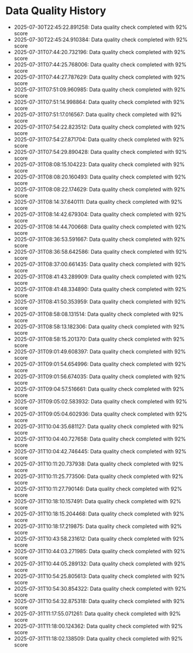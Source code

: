 # Data Quality History

- 2025-07-30T22:45:22.891258: Data quality check completed with 92% score
- 2025-07-30T22:45:24.910384: Data quality check completed with 92% score
- 2025-07-31T07:44:20.732196: Data quality check completed with 92% score
- 2025-07-31T07:44:25.768006: Data quality check completed with 92% score
- 2025-07-31T07:44:27.787629: Data quality check completed with 92% score
- 2025-07-31T07:51:09.960985: Data quality check completed with 92% score
- 2025-07-31T07:51:14.998864: Data quality check completed with 92% score
- 2025-07-31T07:51:17.016567: Data quality check completed with 92% score
- 2025-07-31T07:54:22.823512: Data quality check completed with 92% score
- 2025-07-31T07:54:27.871704: Data quality check completed with 92% score
- 2025-07-31T07:54:29.890428: Data quality check completed with 92% score
- 2025-07-31T08:08:15.104223: Data quality check completed with 92% score
- 2025-07-31T08:08:20.160493: Data quality check completed with 92% score
- 2025-07-31T08:08:22.174629: Data quality check completed with 92% score
- 2025-07-31T08:14:37.640111: Data quality check completed with 92% score
- 2025-07-31T08:14:42.679304: Data quality check completed with 92% score
- 2025-07-31T08:14:44.700668: Data quality check completed with 92% score
- 2025-07-31T08:36:53.591667: Data quality check completed with 92% score
- 2025-07-31T08:36:58.642586: Data quality check completed with 92% score
- 2025-07-31T08:37:00.661435: Data quality check completed with 92% score
- 2025-07-31T08:41:43.289909: Data quality check completed with 92% score
- 2025-07-31T08:41:48.334890: Data quality check completed with 92% score
- 2025-07-31T08:41:50.353959: Data quality check completed with 92% score
- 2025-07-31T08:58:08.131514: Data quality check completed with 92% score
- 2025-07-31T08:58:13.182306: Data quality check completed with 92% score
- 2025-07-31T08:58:15.201370: Data quality check completed with 92% score
- 2025-07-31T09:01:49.608397: Data quality check completed with 92% score
- 2025-07-31T09:01:54.654996: Data quality check completed with 92% score
- 2025-07-31T09:01:56.674035: Data quality check completed with 92% score
- 2025-07-31T09:04:57.516661: Data quality check completed with 92% score
- 2025-07-31T09:05:02.583932: Data quality check completed with 92% score
- 2025-07-31T09:05:04.602936: Data quality check completed with 92% score
- 2025-07-31T10:04:35.681127: Data quality check completed with 92% score
- 2025-07-31T10:04:40.727658: Data quality check completed with 92% score
- 2025-07-31T10:04:42.746445: Data quality check completed with 92% score
- 2025-07-31T10:11:20.737938: Data quality check completed with 92% score
- 2025-07-31T10:11:25.773506: Data quality check completed with 92% score
- 2025-07-31T10:11:27.790146: Data quality check completed with 92% score
- 2025-07-31T10:18:10.157491: Data quality check completed with 92% score
- 2025-07-31T10:18:15.204468: Data quality check completed with 92% score
- 2025-07-31T10:18:17.219875: Data quality check completed with 92% score
- 2025-07-31T10:43:58.231612: Data quality check completed with 92% score
- 2025-07-31T10:44:03.271985: Data quality check completed with 92% score
- 2025-07-31T10:44:05.289132: Data quality check completed with 92% score
- 2025-07-31T10:54:25.805613: Data quality check completed with 92% score
- 2025-07-31T10:54:30.854322: Data quality check completed with 92% score
- 2025-07-31T10:54:32.875318: Data quality check completed with 92% score
- 2025-07-31T11:17:55.071261: Data quality check completed with 92% score
- 2025-07-31T11:18:00.124362: Data quality check completed with 92% score
- 2025-07-31T11:18:02.138509: Data quality check completed with 92% score

